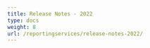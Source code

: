 ```yaml
---
title: Release Notes - 2022
type: docs
weight: 8
url: /reportingservices/release-notes-2022/
---
```



